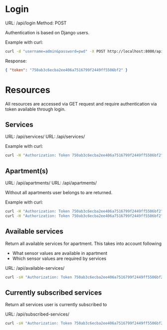 # Login

URL: /api/login
Method: POST

Authentication is based on Django users.

Example with curl:

```bash
curl -d "username=admin&password=pwd" -X POST http://localhost:8000/api/login
```

Response:

```json
{ "token": "750ab3c6ecba2ee406a7516799f2449ff5506bf2" }
```

# Resources

All resources are accessed via GET request and require authentication via token available through login.

## Services

URL: /api/services/
URL: /api/services/<id>

Example with curl:

```bash
curl -H "Authorization: Token 750ab3c6ecba2ee406a7516799f2449ff5506bf2" "http://127.0.0.1:8000/api/service/1/"
```

## Apartment(s)

URL: /api/apartments/
URL: /api/apartments/<id>

Without <id> all apartments user belongs to are returned.

Example with curl:

```bash
curl -H "Authorization: Token 750ab3c6ecba2ee406a7516799f2449ff5506bf2" "http://127.0.0.1:8000/api/apartments/"
curl -H "Authorization: Token 750ab3c6ecba2ee406a7516799f2449ff5506bf2" "http://127.0.0.1:8000/api/apartments/1/"
```

## Available services

Return all available services for apartment. This takes into account following

- What sensor values are available in apartment
- Which sensor values are required by services

URL: /api/available-services/

```bash
curl -sH "Authorization: Token 750ab3c6ecba2ee406a7516799f2449ff5506bf2" "http://127.0.0.1:8000/api/available-services/"
```

## Currently subscribed services

Return all services user is currently subscribed to

URL: /api/subscribed-services/

```bash
curl -sH "Authorization: Token 750ab3c6ecba2ee406a7516799f2449ff5506bf2" "http://127.0.0.1:8000/api/subscribed-services/"
```
